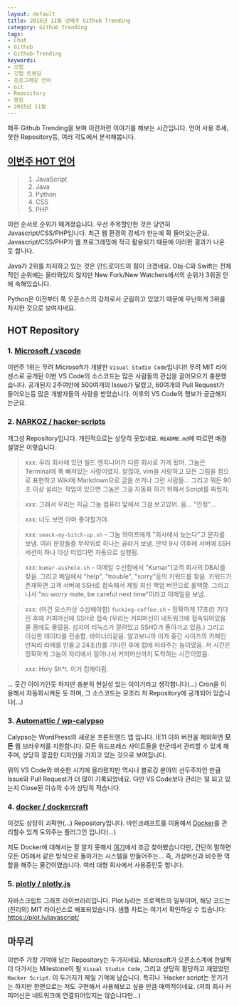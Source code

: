 ```yaml
---
layout: default
title: 2015년 11월 넷째주 Github Trending
category: Github Trending
tags:
- Chat
- Github
- Github-Trending
keywords:
- 깃헙
- 깃헙 트렌딩
- 프로그래밍 언어
- Git
- Repository
- 랭킹
- 2015년 11월
---
```


매주 Github Trending을 보며 이런저런 이야기를 해보는 시간입니다. 언어 사용 추세, 핫한 Repository등, 여러 각도에서 분석해봅니다.

## <a href="http://githut.info/">이번주 HOT 언어</a>
> 1. JavaScript
> 2. Java
> 3. Python
> 4. CSS
> 5. PHP

이런 순서로 순위가 매겨졌습니다. 우선 주목할만한 것은 당연히 Javascript/CSS/PHP입니다. 최근 웹 환경의 강세가 한눈에 확 들어오는군요. Javascript/CSS/PHP가 웹 프로그래밍에 적극 활용되기 때문에 이러한 결과가 나온 듯 합니다. 

Java가 2위를 차지하고 있는 것은 안드로이드의 힘이 크겠네요. Obj-C와 Swift는 전체적인 순위에는 올라와있지 않지만 New Fork/New Watchers에서의 순위가 3위권 안에 속해있습니다. 

Python은 이전부터 쭉 오픈소스의 강자로서 군림하고 있었기 때문에 무난하게 3위를 차지한 것으로 보여지네요.

## HOT Repository

### 1. <a href="https://github.com/Mircosoft/vscode">Microsoft / vscode</a>
이번주 1위는 무려 Microsoft가 개발한 `Visual Studio Code`입니다!! 무려 MIT 라이센스로 공개된 이번 VS Code의 소스코드는 많은 사람들의 관심을 끌어모으기 충분했습니다. 공개된지 2주여만에 500여개의 Issue가 달렸고, 60여개의 Pull Request가 들어오는등 많은 개발자들의 사랑을 받았습니다. 이후의 VS Code의 행보가 궁금해지는군요.

### 2. <a href="https://github.com/NARKOZ/hacker-scripts">NARKOZ / hacker-scripts</a>
개그성 Repository입니다. 개인적으로는 상당히 웃었네요. `README.md`에 따르면 배경 설명은 이렇습니다.
>xxx: 우리 회사에 있던 빌드 엔지니어가 다른 회사로 가게 됬어. 그놈은 Terminal에 푹 빠져있는 사람이였지. 알잖아, vim을 사랑하고 모든 그림을 점으로 표현하고 Wiki에 Markdown으로 글을 쓰거나 그런 사람들... 그리고 뭐든 90초 이상 설리는 작업이 있으면 그놈은 그걸 자동화 하기 위해서 Script를 짜뒀지.

>xxx: 그래서 우리는 지금 그놈 컴퓨터 앞에서 그걸 보고있어. 음... "인정"...

>xxx: 너도 보면 아마 좋아할거야.

>xxx: `smack-my-bitch-up.sh` - 그놈 와이프에게 "회사에서 늦는다"고 문자를 보냄. 여러 문장들중 무작위로 하나는 골라거 보냄. 만약 9시 이후에 서버에 SSH 세션이 하나 이상 떠있다면 자동으로 실행됨.

>xxx: `kumar-asshole.sh` - 이메일 수신함에서 "Kumar"(고객 회사의 DBA)를 찾음. 그리고 메일에서 "help", "trouble", "sorry"등의 키워드를 찾음. 키워드가 존재하면 고객 서버에 SSH로 접속해서 제일 최신 백업 버전으로 롤백함. 그리고 나서 "no worry mate, be careful next time"이라고 이메일을 보냄.

>xxx: (이건 오스카상 수상해야함) `fucking-coffee.sh` - 정확하게 17초(!) 기다린 후에 커피머신에 SSH로 접속 (우리는 커피머신이 네트워크에 접속되어있을줄 꿈에도 몰랐음. 심지어 리눅스가 깔려있고 SSHD가 돌아가고 있음.) 그리고 이상한 데이타를 전송함. 바이너리같음. 알고보니까 이게 중간 사이즈의 카페인 반짜리 라떼를 만들고 24초(!)를 기다린 후에 컵에 따라주는 놈이였음. 저 시간은 정확하게 그놈이 자리에서 일어나서 커피머신까지 도착하는 시간이였음.

>xxx: Holy Sh*t. 이거 킵해야됨.

... 웃긴 이야기인듯 하지만 충분히 현실성 있는 이야기라고 생각합니다(...) Cron을 이용해서 자동화시켜둔 듯 하며, 그 소스코드는 모조리 저 Repository에 공개되어 있습니다(...)

### 3. <a href="https://github.com/Automattic/wp-calypso">Automattic / wp-calypso</a>

Calypso는 WordPress의 새로운 프론트엔드 앱 입니다. IE11 이하 버전을 제외하면 **모든** 웹 브라우저를 지원합니다. 모든 워드프레스 사이트들을 한군데서 관리할 수 있게 해주며, 상당히 깔끔한 디자인을 가지고 있는 것으로 보여집니다. 

위의 VS Code와 비슷한 시기에 올라왔지만 역시나 블로깅 분야의 선두주자인 만큼 Issue와 Pull Request가 더 많이 기록되었네요. 다만 VS Code보다 관리는 덜 되고 있는지 Close된 이슈의 수가 상당히 적습니다.


### 4. <a href="https://github.com/docker/dockercraft">docker / dockercraft</a>
이것도 상당히 괴팍한(...) Repository입니다. 마인크래프트를 이용해서  <a href="https://www.docker.com/what-docker">Docker</a>를 관리할수 있게 도와주는 플러그인 입니다(...)

저도 Docker에 대해서는 잘 알지 못해서 <a href="https://www.docker.com/what-docker">여기</a>에서 조금 찾아봤습니다만, 간단히 말하면 모든 OS에서 같은 방식으로 돌아가는 시스템을 만들어주는... 즉, 가상머신과 비슷한 역할을 해주는 물건이였습니다. 여러 대형 회사에서 사용중인듯 합니다.

### 5. <a href="https://github.com/plotly/plotly.js">plotly / plotly.js</a>
자바스크립트 그래프 라이브러리입니다. Plot.ly라는 프로젝트의 일부이며, 해당 코드는 (진리의)  MIT 라이선스로 배포되었습니다. 샘플 차트는 여기서 확인하실 수 있습니다: <a href="https://plot.ly/javascript/">https://plot.ly/javascript/</a>

## 마무리
이번주 가장 기억에 남는 Repository는 두가지네요. Microsoft가 오픈소스계에 한발짝 더 다가서는 Milestone이 될 `Visual Studio Code`, 그리고 상당히 황당하고 재밌었던 `Hacker Script`. 이 두가지가 제일 기억에 남습니다. 특히나 `Hacker script는 웃기기는 하지만 한편으로는 저도 구현해서 사용해보고 싶을 만큼 매력적이네요. (저희 회사 커피머신은 네트워크에 연결되어있지는 않습니다만...)